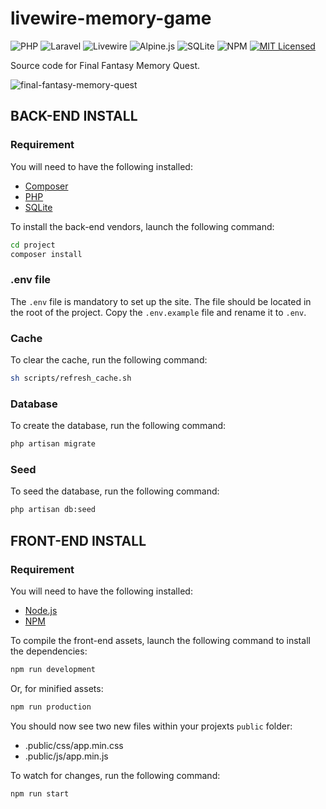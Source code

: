 # livewire-memory-game

![PHP](https://img.shields.io/badge/PHP-v8.1+-828cb7.svg?style=flat-square&logo=php)
![Laravel](https://img.shields.io/badge/Laravel-v10.10+-f55247.svg?style=flat-square&logo=laravel)
![Livewire](https://img.shields.io/badge/Livewire-v3.4+-00d88e.svg?style=flat-square&logo=laravel)
![Alpine.js](https://img.shields.io/badge/Alpine.js-v2.8+-8bc0d0.svg?style=flat-square&logo=alpine.js)
![SQLite](https://img.shields.io/badge/SQLite-v3.36+-003b57.svg?style=flat-square&logo=sqlite)
![NPM](https://img.shields.io/badge/NPM-v9.5+-cb3837.svg?style=flat-square&logo=npm)
[![MIT Licensed](https://img.shields.io/github/license/noweh/livewire-memory-game)](licence.md)

Source code for Final Fantasy Memory Quest.

![final-fantasy-memory-quest](https://github.com/noweh/livewire-memory-game/assets/11422029/8a3062ca-4fc6-447c-94ea-ab9193edc538)

## BACK-END INSTALL

### Requirement

You will need to have the following installed:

- [Composer](https://getcomposer.org/)
- [PHP](https://www.php.net/)
- [SQLite](https://www.sqlite.org/index.html)

To install the back-end vendors, launch the following command:

```bash
cd project
composer install
```

### .env file

The `.env` file is mandatory to set up the site. The file should be located in the root of the project.
Copy the `.env.example` file and rename it to `.env`.

### Cache

To clear the cache, run the following command:

```bash
sh scripts/refresh_cache.sh
```

### Database

To create the database, run the following command:

```bash
php artisan migrate
```

### Seed

To seed the database, run the following command:

```bash
php artisan db:seed
```

## FRONT-END INSTALL

### Requirement

You will need to have the following installed:

- [Node.js](https://nodejs.org/en/)
- [NPM](https://www.npmjs.com/)

To compile the front-end assets, launch the following command to install the dependencies:

```bash
npm run development
```
Or, for minified assets:
```bash
npm run production
```

You should now see two new files within your projexts `public` folder:
- .public/css/app.min.css
- .public/js/app.min.js

To watch for changes, run the following command:

```bash
npm run start
```
